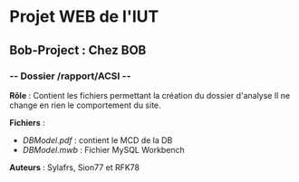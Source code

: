 # Projet WEB de l'IUT
## Bob-Project : Chez BOB
### -- Dossier /rapport/ACSI --

**Rôle** : Contient les fichiers permettant la création du dossier d'analyse
Il ne change en rien le comportement du site.

**Fichiers** :

* *DBModel.pdf* : contient le MCD de la DB
* *DBModel.mwb* : Fichier MySQL Workbench

**Auteurs** :
Sylafrs, Sion77 et RFK78